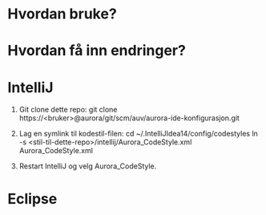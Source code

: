 # Hvordan bruke?


# Hvordan få inn endringer?

# IntelliJ

1. Git clone dette repo:
git clone https://\<bruker\>@aurora/git/scm/auv/aurora-ide-konfigurasjon.git

2. Lag en symlink til kodestil-filen:
cd ~/.IntelliJIdea14/config/codestyles
ln -s \<stil-til-dette-repo\>/intellij/Aurora_CodeStyle.xml Aurora_CodeStyle.xml

3. Restart IntelliJ og velg Aurora_CodeStyle.

# Eclipse
